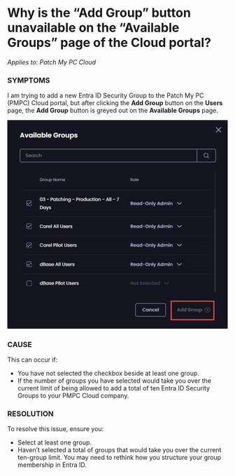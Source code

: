 # Why is the “Add Group” button unavailable on the “Available Groups” page of the Cloud portal?

_Applies to: Patch My PC Cloud_

### SYMPTOMS

I am trying to add a new Entra ID Security Group to the Patch My PC (PMPC) Cloud portal, but after clicking the **Add Group** button on the **Users** page, the **Add Group** button is greyed out on the **Available Groups** page.

![“Add Group” button unavailable](/_images/image-(346).png "“Add Group” button unavailable")

### CAUSE

This can occur if:

* You have not selected the checkbox beside at least one group.
* If the number of groups you have selected would take you over the current limit of being allowed to add a total of ten Entra ID Security Groups to your PMPC Cloud company.

### RESOLUTION

To resolve this issue, ensure you:

* Select at least one group.
* Haven’t selected a total of groups that would take you over the current ten-group limit. You may need to rethink how you structure your group membership in Entra ID.
